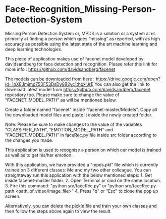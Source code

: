 # Face-Recognition_Missing-Person-Detection-System
Missing Person Detection System or, MPDS is a solution or a system aims primarily at finding a person which goes “missing” as reported, with as high accuracy as possible using the latest state of the art machine learning and deep learning technologies.


This piece of application makes use of facenet model developed by davidsandberg for face detection and recognition. Please refer this link for more info : https://github.com/davidsandberg/facenet

The models can be downloaded from here : https://drive.google.com/open?id=1bXEJmjmd750F53DsDv9B2vc1thbxlJrE
You can also get the link to download latest model from https://github.com/davidsandberg/facenet repository too. Please make sure to change the value of "FACENET_MODEL_PATH" as will be mentioned below.

Create a folder named "facenet" inside "facenet-master/Models". Copy all the downloaded model files and paste it inside the newly created folder.

Note: Please be sure to make changes to the value of the variables "CLASSIFIER_PATH", "EMOTION_MODEL_PATH" and "FACENET_MODEL_PATH" in faceRec.py file inside src folder according to the changes you made.

This application is used to recognise a person on which our model is trained as well as to get his/her emotion.

With this application, we have provided a "mpds.pkl" file which is currently trained on 3 different classes: Me and my two other colleague. You can straightaway run this application with the below mentioned steps:
	1. Get inside facenet-master folder.
	2. Open Terminal or cmd on the same location.
	3. Fire this command: "python src/faceRec.py" or "python src/faceRec.py --path <path_of_video/image_file>"
	4. Press "q" or "Esc" to close the pop up screen.
	
Alternatively, you can delete the pickle file and train your own classes and then follow the steps above again to view the result.
